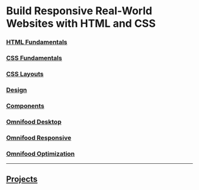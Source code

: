 # Build Responsive Real-World Websites with HTML and CSS

### [HTML Fundamentals](./02-HTML-Fundamentals/)

### [CSS Fundamentals](./03-CSS-Fundamentals/)

### [CSS Layouts](./04-CSS-Layouts%3A%20Floats%2C%20Flex%2C%20and%20CSS%20Grid/)

### [Design](./05-Design/)

### [Components](./06-Components/)

### [Omnifood Desktop](./07-Omnifood-Desktop/)

### [Omnifood Responsive](./08-Omnifood-Responsive/)

### [Omnifood Optimization](./09-Omnifood-Optimization/)

---

## [Projects](../Projects/)
